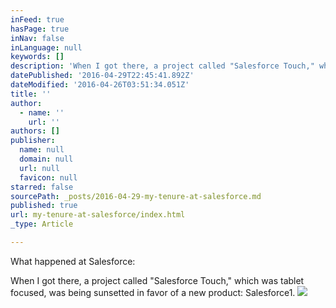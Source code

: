 ```yaml
---
inFeed: true
hasPage: true
inNav: false
inLanguage: null
keywords: []
description: 'When I got there, a project called "Salesforce Touch," which was tablet focused, was being sunsetted in favor of a new product: Salesforce1.'
datePublished: '2016-04-29T22:45:41.892Z'
dateModified: '2016-04-26T03:51:34.051Z'
title: ''
author:
  - name: ''
    url: ''
authors: []
publisher:
  name: null
  domain: null
  url: null
  favicon: null
starred: false
sourcePath: _posts/2016-04-29-my-tenure-at-salesforce.md
published: true
url: my-tenure-at-salesforce/index.html
_type: Article

---
```

What happened at Salesforce:

When I got there, a project called "Salesforce Touch," which was tablet focused, was being sunsetted in favor of a new product: Salesforce1\.
![](https://the-grid-user-content.s3-us-west-2.amazonaws.com/08d1f0a8-cc9d-40b9-b2a1-90cd505aad33.png)